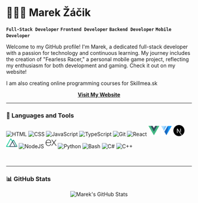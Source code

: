 # 🙋🏻‍♂️ Marek Žáčik

**`Full-Stack Developer`** **`Frontend Developer`** **`Backend Developer`** **`Mobile Developer`**

Welcome to my GitHub profile! I'm Marek, a dedicated full-stack developer with a passion for technology and continuous learning. My journey includes the creation of "Fearless Racer," a personal mobile game project, reflecting my enthusiasm for both development and gaming. Check it out on my website!

I am also creating online programming courses for Skillmea.sk

<p align="center">
   <a href="https://maradlo.sk"><strong>Visit My Website</strong></a>
</p>

---

### 🧰 Languages and Tools

<p align="left">
   <!-- HTML -->
   <img alt="HTML" width="30px" src="https://cdn.jsdelivr.net/gh/devicons/devicon/icons/html5/html5-plain.svg" />

   <!-- CSS -->
   <img alt="CSS" width="30px" src="https://cdn.jsdelivr.net/gh/devicons/devicon/icons/css3/css3-plain.svg" />

   <!-- JavaScript -->
   <img alt="JavaScript" width="30px" src="https://cdn.jsdelivr.net/gh/devicons/devicon/icons/javascript/javascript-plain.svg" />

   <!-- TypeScript -->
   <img alt="TypeScript" width="30px" src="https://cdn.jsdelivr.net/gh/devicons/devicon/icons/typescript/typescript-plain.svg" />

   <!-- Git -->
   <img alt="Git" width="30px" src="https://cdn.jsdelivr.net/gh/devicons/devicon/icons/git/git-original.svg" />

   <!-- React -->
   <img alt="React" width="30px" src="https://cdn.jsdelivr.net/gh/devicons/devicon/icons/react/react-original.svg" />

   <!-- Vue.js -->
   <img alt="Vue" width="30px" src="https://github.com/devicons/devicon/blob/master/icons/vuejs/vuejs-original.svg" />

   <!-- Vuetify -->
   <img alt="Vuetify" width="30px" src="https://github.com/devicons/devicon/blob/master/icons/vuetify/vuetify-original.svg" />

   <!-- Next.js -->
   <img alt="Next.js" width="30px" src="https://github.com/devicons/devicon/blob/master/icons/nextjs/nextjs-original.svg" />

   <!-- Nuxt.js -->
   <img alt="Nuxt.js" width="30px" src="https://github.com/devicons/devicon/blob/master/icons/nuxtjs/nuxtjs-original.svg" />

   <!-- Node.js -->
   <img alt="NodeJS" width="30px" src="https://cdn.jsdelivr.net/gh/devicons/devicon/icons/nodejs/nodejs-original.svg" />

   <!-- Express.js -->
   <img alt="ExpressJS" width="30px" src="https://github.com/devicons/devicon/blob/master/icons/express/express-original.svg" />

   <!-- Python -->
   <img alt="Python" width="30px" src="https://cdn.jsdelivr.net/gh/devicons/devicon/icons/python/python-plain.svg" />

   <!-- Bash -->
   <img alt="Bash" width="30px" src="https://cdn.jsdelivr.net/gh/devicons/devicon/icons/bash/bash-original.svg" />

   <!-- C# -->
   <img alt="C#" width="30px" src="https://cdn.jsdelivr.net/gh/devicons/devicon/icons/csharp/csharp-line.svg" />

   <!-- C++ -->
   <img alt="C++" width="30px" src="https://cdn.jsdelivr.net/gh/devicons/devicon/icons/cplusplus/cplusplus-line.svg" />
</p>
<br />

---

### 📊 GitHub Stats

<p align="center">
   <img src="https://github-readme-stats.vercel.app/api?username=zacikmareek&show_icons=true&theme=gruvbox" alt="Marek's GitHub Stats">
</p>

